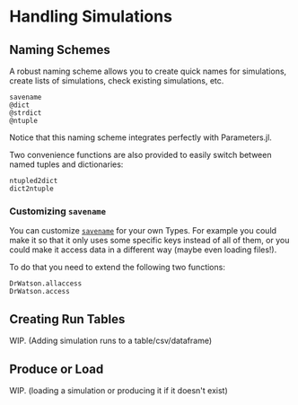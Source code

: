# Handling Simulations

## Naming Schemes

A robust naming scheme allows you to create quick names for simulations, create lists of simulations, check existing simulations, etc.

```@docs
savename
@dict
@strdict
@ntuple
```

Notice that this naming scheme integrates perfectly with Parameters.jl.

Two convenience functions are also provided to easily switch between named tuples and dictionaries:
```@docs
ntupled2dict
dict2ntuple
```

### Customizing `savename`
You can customize [`savename`](@ref) for your own Types. For example you could make it so that it only uses some specific keys instead of all of them, or you could make it access data in a different way (maybe even loading files!).

To do that you need to extend the following two functions:
```@docs
DrWatson.allaccess
DrWatson.access
```

## Creating Run Tables

WIP. (Adding simulation runs to a table/csv/dataframe)

## Produce or Load
WIP. (loading a simulation or producing it if it doesn't exist)

